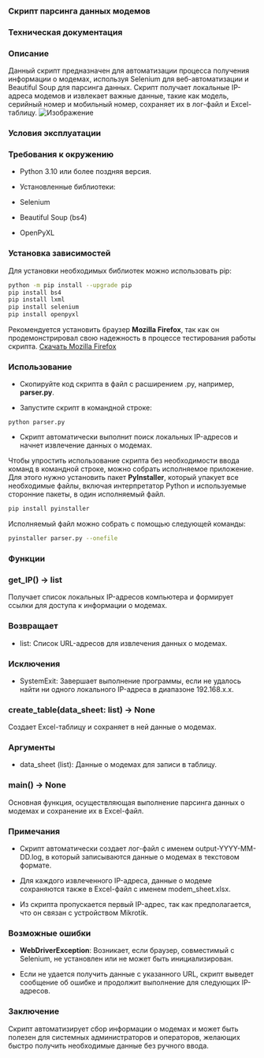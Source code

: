 ### Скрипт парсинга данных модемов

### Техническая документация

### Описание

Данный скрипт предназначен для автоматизации процесса получения информации о модемах, используя Selenium для веб-автоматизации и Beautiful Soup для парсинга данных. Скрипт получает локальные IP-адреса модемов и извлекает важные данные, такие как модель, серийный номер и мобильный номер, сохраняет их в лог-файл и Excel-таблицу.
![Изображение](https://upload.wikimedia.org/wikipedia/commons/thumb/4/48/Markdown-mark.svg/1920px-Markdown-mark.svg.png "Логотип Markdown")
### Условия эксплуатации

### Требования к окружению

- Python 3.10 или более поздняя версия.

- Установленные библиотеки:

- Selenium

- Beautiful Soup (bs4)

- OpenPyXL

### Установка зависимостей

Для установки необходимых библиотек можно использовать pip:

```bash
python -m pip install --upgrade pip
pip install bs4
pip install lxml
pip install selenium
pip install openpyxl
```

Рекомендуется установить браузер **Mozilla Firefox**, так как он продемонстрировал свою надежность в процессе тестирования работы скрипта. [Скачать Mozilla Firefox](https://www.mozilla.org/ru/firefox/download/thanks/)

### Использование

- Скопируйте код скрипта в файл с расширением .py, например, **parser.py**.

- Запустите скрипт в командной строке:

```
python parser.py
```
- Скрипт автоматически выполнит поиск локальных IP-адресов и начнет извлечение данных о модемах.

Чтобы упростить использование скрипта без необходимости ввода команд в командной строке, можно собрать исполняемое приложение. Для этого нужно установить пакет **PyInstaller**, который упакует все необходимые файлы, включая интерпретатор Python и используемые сторонние пакеты, в один исполняемый файл.

```bash
pip install pyinstaller
```

Исполняемый файл можно собрать с помощью следующей команды:
```bash
pyinstaller parser.py --onefile
```

### Функции

### get_IP() -> list

Получает список локальных IP-адресов компьютера и формирует ссылки для доступа к информации о модемах.

### Возвращает

- list: Список URL-адресов для извлечения данных о модемах.

### Исключения

- SystemExit: Завершает выполнение программы, если не удалось найти ни одного локального IP-адреса в диапазоне 192.168.x.x.

### create_table(data_sheet: list) -> None

Создает Excel-таблицу и сохраняет в ней данные о модемах.

### Аргументы

- data_sheet (list): Данные о модемах для записи в таблицу.

### main() -> None

Основная функция, осуществляющая выполнение парсинга данных о модемах и сохранение их в Excel-файл.

### Примечания

- Скрипт автоматически создает лог-файл с именем output-YYYY-MM-DD.log, в который записываются данные о модемах в текстовом формате.

- Для каждого извлеченного IP-адреса, данные о модеме сохраняются также в Excel-файл с именем modem_sheet.xlsx.

- Из скрипта пропускается первый IP-адрес, так как предполагается, что он связан с устройством Mikrotik.

### Возможные ошибки

- **WebDriverException**: Возникает, если браузер, совместимый с Selenium, не установлен или не может быть инициализирован.

- Если не удается получить данные с указанного URL, скрипт выведет сообщение об ошибке и продолжит выполнение для следующих IP-адресов.

### Заключение

Скрипт автоматизирует сбор информации о модемах и может быть полезен для системных администраторов и операторов, желающих быстро получить необходимые данные без ручного ввода.
